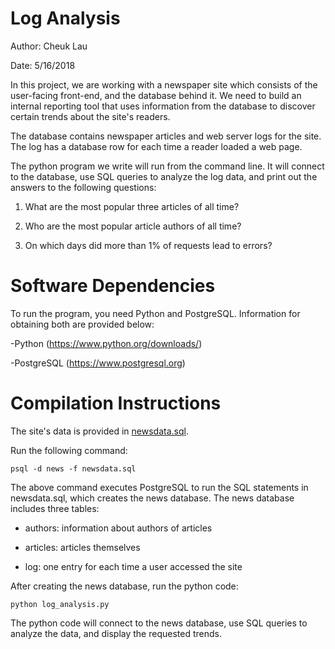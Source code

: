 # Log Analysis

Author: Cheuk Lau

Date: 5/16/2018

In this project, we are working with a newspaper site which consists of
the user-facing front-end, and the database behind it. We need to build 
an internal reporting tool that uses information from the database to 
discover certain trends about the site's readers.

The database contains newspaper articles and web server logs for the 
site. The log has a database row for each time a reader loaded a web 
page.

The python program we write will run from the command line. It will connect
to the database, use SQL queries to analyze the log data, and print
out the answers to the following questions:

1) What are the most popular three articles of all time?

2) Who are the most popular article authors of all time?

3) On which days did more than 1% of requests lead to errors?

# Software Dependencies
To run the program, you need Python and PostgreSQL. Information for obtaining
both are provided below:

-Python (https://www.python.org/downloads/)

-PostgreSQL (https://www.postgresql.org)

# Compilation Instructions
The site's data is provided in [newsdata.sql](https://tinyurl.com/y9p554lu). 

Run the following command:
```
psql -d news -f newsdata.sql
```
The above command executes PostgreSQL to run the SQL statements in 
newsdata.sql, which creates the news database. The news database
includes three tables:

- authors: information about authors of articles

- articles: articles themselves

- log: one entry for each time a user accessed the site

After creating the news database, run the python code:
```
python log_analysis.py
```
The python code will connect to the news database, use SQL queries to 
analyze the data, and display the requested trends.